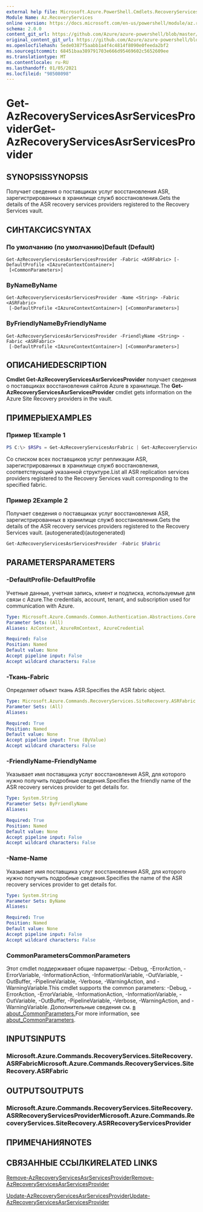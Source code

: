 ```yaml
---
external help file: Microsoft.Azure.PowerShell.Cmdlets.RecoveryServices.SiteRecovery.dll-Help.xml
Module Name: Az.RecoveryServices
online version: https://docs.microsoft.com/en-us/powershell/module/az.recoveryservices/get-azrecoveryservicesasrservicesprovider
schema: 2.0.0
content_git_url: https://github.com/Azure/azure-powershell/blob/master/src/RecoveryServices/RecoveryServices/help/Get-AzRecoveryServicesAsrServicesProvider.md
original_content_git_url: https://github.com/Azure/azure-powershell/blob/master/src/RecoveryServices/RecoveryServices/help/Get-AzRecoveryServicesAsrServicesProvider.md
ms.openlocfilehash: 5ede0387f5aabb1a4f4c4814f8090e0feeda2bf2
ms.sourcegitcommit: 68451baa389791703e666d95469602c5652609ee
ms.translationtype: MT
ms.contentlocale: ru-RU
ms.lasthandoff: 01/05/2021
ms.locfileid: "98508098"
---
```

# <span data-ttu-id="c79fd-101">Get-AzRecoveryServicesAsrServicesProvider</span><span class="sxs-lookup"><span data-stu-id="c79fd-101">Get-AzRecoveryServicesAsrServicesProvider</span></span>

## <span data-ttu-id="c79fd-102">SYNOPSIS</span><span class="sxs-lookup"><span data-stu-id="c79fd-102">SYNOPSIS</span></span>
<span data-ttu-id="c79fd-103">Получает сведения о поставщиках услуг восстановления ASR, зарегистрированных в хранилище служб восстановления.</span><span class="sxs-lookup"><span data-stu-id="c79fd-103">Gets the details of the ASR recovery services providers registered to the Recovery Services vault.</span></span>

## <span data-ttu-id="c79fd-104">СИНТАКСИС</span><span class="sxs-lookup"><span data-stu-id="c79fd-104">SYNTAX</span></span>

### <span data-ttu-id="c79fd-105">По умолчанию (по умолчанию)</span><span class="sxs-lookup"><span data-stu-id="c79fd-105">Default (Default)</span></span>
```
Get-AzRecoveryServicesAsrServicesProvider -Fabric <ASRFabric> [-DefaultProfile <IAzureContextContainer>]
 [<CommonParameters>]
```

### <span data-ttu-id="c79fd-106">ByName</span><span class="sxs-lookup"><span data-stu-id="c79fd-106">ByName</span></span>
```
Get-AzRecoveryServicesAsrServicesProvider -Name <String> -Fabric <ASRFabric>
 [-DefaultProfile <IAzureContextContainer>] [<CommonParameters>]
```

### <span data-ttu-id="c79fd-107">ByFriendlyName</span><span class="sxs-lookup"><span data-stu-id="c79fd-107">ByFriendlyName</span></span>
```
Get-AzRecoveryServicesAsrServicesProvider -FriendlyName <String> -Fabric <ASRFabric>
 [-DefaultProfile <IAzureContextContainer>] [<CommonParameters>]
```

## <span data-ttu-id="c79fd-108">ОПИСАНИЕ</span><span class="sxs-lookup"><span data-stu-id="c79fd-108">DESCRIPTION</span></span>
<span data-ttu-id="c79fd-109">**Cmdlet Get-AzRecoveryServicesAsrServicesProvider** получает сведения о поставщиках восстановления сайтов Azure в хранилище.</span><span class="sxs-lookup"><span data-stu-id="c79fd-109">The **Get-AzRecoveryServicesAsrServicesProvider** cmdlet gets information on the Azure Site Recovery providers in the vault.</span></span>

## <span data-ttu-id="c79fd-110">ПРИМЕРЫ</span><span class="sxs-lookup"><span data-stu-id="c79fd-110">EXAMPLES</span></span>

### <span data-ttu-id="c79fd-111">Пример 1</span><span class="sxs-lookup"><span data-stu-id="c79fd-111">Example 1</span></span>
```powershell
PS C:\> $RSPs = Get-AzRecoveryServicesAsrFabric | Get-AzRecoveryServicesAsrServicesProvider
```

<span data-ttu-id="c79fd-112">Со списком всех поставщиков услуг репликации ASR, зарегистрированных в хранилище служб восстановления, соответствующий указанной структуре.</span><span class="sxs-lookup"><span data-stu-id="c79fd-112">List all ASR replication services providers registered to the Recovery Services vault corresponding to the specified fabric.</span></span>

### <span data-ttu-id="c79fd-113">Пример 2</span><span class="sxs-lookup"><span data-stu-id="c79fd-113">Example 2</span></span>

<span data-ttu-id="c79fd-114">Получает сведения о поставщиках услуг восстановления ASR, зарегистрированных в хранилище служб восстановления.</span><span class="sxs-lookup"><span data-stu-id="c79fd-114">Gets the details of the ASR recovery services providers registered to the Recovery Services vault.</span></span> <span data-ttu-id="c79fd-115">(autogenerated)</span><span class="sxs-lookup"><span data-stu-id="c79fd-115">(autogenerated)</span></span>

```powershell <!-- Aladdin Generated Example --> 
Get-AzRecoveryServicesAsrServicesProvider -Fabric $Fabric
```

## <span data-ttu-id="c79fd-116">PARAMETERS</span><span class="sxs-lookup"><span data-stu-id="c79fd-116">PARAMETERS</span></span>

### <span data-ttu-id="c79fd-117">-DefaultProfile</span><span class="sxs-lookup"><span data-stu-id="c79fd-117">-DefaultProfile</span></span>
<span data-ttu-id="c79fd-118">Учетные данные, учетная запись, клиент и подписка, используемые для связи с Azure.</span><span class="sxs-lookup"><span data-stu-id="c79fd-118">The credentials, account, tenant, and subscription used for communication with Azure.</span></span>


```yaml
Type: Microsoft.Azure.Commands.Common.Authentication.Abstractions.Core.IAzureContextContainer
Parameter Sets: (All)
Aliases: AzContext, AzureRmContext, AzureCredential

Required: False
Position: Named
Default value: None
Accept pipeline input: False
Accept wildcard characters: False
```

### <span data-ttu-id="c79fd-119">-Ткань</span><span class="sxs-lookup"><span data-stu-id="c79fd-119">-Fabric</span></span>
<span data-ttu-id="c79fd-120">Определяет объект ткань ASR.</span><span class="sxs-lookup"><span data-stu-id="c79fd-120">Specifies the ASR fabric object.</span></span>

```yaml
Type: Microsoft.Azure.Commands.RecoveryServices.SiteRecovery.ASRFabric
Parameter Sets: (All)
Aliases:

Required: True
Position: Named
Default value: None
Accept pipeline input: True (ByValue)
Accept wildcard characters: False
```

### <span data-ttu-id="c79fd-121">-FriendlyName</span><span class="sxs-lookup"><span data-stu-id="c79fd-121">-FriendlyName</span></span>
<span data-ttu-id="c79fd-122">Указывает имя поставщика услуг восстановления ASR, для которого нужно получить подробные сведения.</span><span class="sxs-lookup"><span data-stu-id="c79fd-122">Specifies the friendly name of the ASR recovery services provider to get details for.</span></span>

```yaml
Type: System.String
Parameter Sets: ByFriendlyName
Aliases:

Required: True
Position: Named
Default value: None
Accept pipeline input: False
Accept wildcard characters: False
```

### <span data-ttu-id="c79fd-123">-Name</span><span class="sxs-lookup"><span data-stu-id="c79fd-123">-Name</span></span>
<span data-ttu-id="c79fd-124">Указывает имя поставщика услуг восстановления ASR, для которого нужно получить подробные сведения.</span><span class="sxs-lookup"><span data-stu-id="c79fd-124">Specifies the name of the ASR recovery services provider to get details for.</span></span>

```yaml
Type: System.String
Parameter Sets: ByName
Aliases:

Required: True
Position: Named
Default value: None
Accept pipeline input: False
Accept wildcard characters: False
```

### <span data-ttu-id="c79fd-125">CommonParameters</span><span class="sxs-lookup"><span data-stu-id="c79fd-125">CommonParameters</span></span>
<span data-ttu-id="c79fd-126">Этот cmdlet поддерживает общие параметры: -Debug, -ErrorAction, -ErrorVariable, -InformationAction, -InformationVariable, -OutVariable, -OutBuffer, -PipelineVariable, -Verbose, -WarningAction, and -WarningVariable.</span><span class="sxs-lookup"><span data-stu-id="c79fd-126">This cmdlet supports the common parameters: -Debug, -ErrorAction, -ErrorVariable, -InformationAction, -InformationVariable, -OutVariable, -OutBuffer, -PipelineVariable, -Verbose, -WarningAction, and -WarningVariable.</span></span> <span data-ttu-id="c79fd-127">Дополнительные сведения см. [в about_CommonParameters.](http://go.microsoft.com/fwlink/?LinkID=113216)</span><span class="sxs-lookup"><span data-stu-id="c79fd-127">For more information, see [about_CommonParameters](http://go.microsoft.com/fwlink/?LinkID=113216).</span></span>

## <span data-ttu-id="c79fd-128">INPUTS</span><span class="sxs-lookup"><span data-stu-id="c79fd-128">INPUTS</span></span>

### <span data-ttu-id="c79fd-129">Microsoft.Azure.Commands.RecoveryServices.SiteRecovery.ASRFabric</span><span class="sxs-lookup"><span data-stu-id="c79fd-129">Microsoft.Azure.Commands.RecoveryServices.SiteRecovery.ASRFabric</span></span>

## <span data-ttu-id="c79fd-130">OUTPUTS</span><span class="sxs-lookup"><span data-stu-id="c79fd-130">OUTPUTS</span></span>

### <span data-ttu-id="c79fd-131">Microsoft.Azure.Commands.RecoveryServices.SiteRecovery.ASRRecoveryServicesProvider</span><span class="sxs-lookup"><span data-stu-id="c79fd-131">Microsoft.Azure.Commands.RecoveryServices.SiteRecovery.ASRRecoveryServicesProvider</span></span>

## <span data-ttu-id="c79fd-132">ПРИМЕЧАНИЯ</span><span class="sxs-lookup"><span data-stu-id="c79fd-132">NOTES</span></span>

## <span data-ttu-id="c79fd-133">СВЯЗАННЫЕ ССЫЛКИ</span><span class="sxs-lookup"><span data-stu-id="c79fd-133">RELATED LINKS</span></span>

[<span data-ttu-id="c79fd-134">Remove-AzRecoveryServicesAsrServicesProvider</span><span class="sxs-lookup"><span data-stu-id="c79fd-134">Remove-AzRecoveryServicesAsrServicesProvider</span></span>](./Remove-AzRecoveryServicesAsrServicesProvider.md)

[<span data-ttu-id="c79fd-135">Update-AzRecoveryServicesAsrServicesProvider</span><span class="sxs-lookup"><span data-stu-id="c79fd-135">Update-AzRecoveryServicesAsrServicesProvider</span></span>](./Update-AzRecoveryServicesAsrServicesProvider.md)
